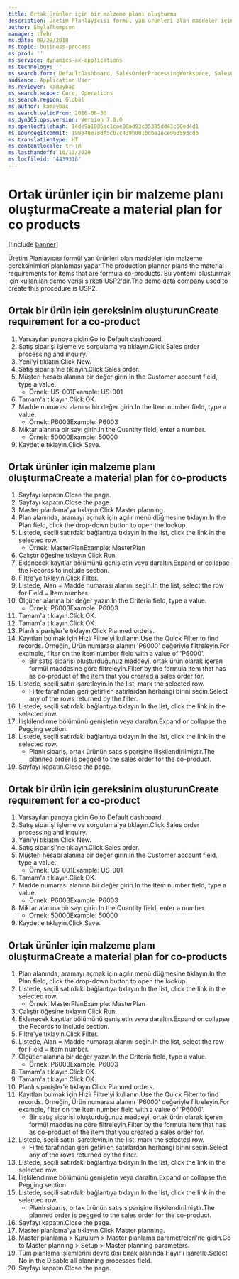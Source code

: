```yaml
---
title: Ortak ürünler için bir malzeme planı oluşturma
description: Üretim Planlayıcısı formül yan ürünleri olan maddeler için malzeme gereksinimleri planlaması yapar.
author: ShylaThompson
manager: tfehr
ms.date: 08/29/2018
ms.topic: business-process
ms.prod: ''
ms.service: dynamics-ax-applications
ms.technology: ''
ms.search.form: DefaultDashboard, SalesOrderProcessingWorkspace, SalesCreateOrder, SalesTable, ReqCreatePlanWorkspace, ReqTransPlanCard, SysQueryForm, ReqTransPo
audience: Application User
ms.reviewer: kamaybac
ms.search.scope: Core, Operations
ms.search.region: Global
ms.author: kamaybac
ms.search.validFrom: 2016-06-30
ms.dyn365.ops.version: Version 7.0.0
ms.openlocfilehash: 14de9a1085ac1cae88ad93c35385dd43c60ed4d1
ms.sourcegitcommit: 199848e78df5cb7c439b001bdbe1ece963593cdb
ms.translationtype: HT
ms.contentlocale: tr-TR
ms.lasthandoff: 10/13/2020
ms.locfileid: "4439318"
---
```

# <a name="create-a-material-plan-for-co-products"></a><span data-ttu-id="847b7-103">Ortak ürünler için bir malzeme planı oluşturma</span><span class="sxs-lookup"><span data-stu-id="847b7-103">Create a material plan for co products</span></span>

[!include [banner](../../includes/banner.md)]

<span data-ttu-id="847b7-104">Üretim Planlayıcısı formül yan ürünleri olan maddeler için malzeme gereksinimleri planlaması yapar.</span><span class="sxs-lookup"><span data-stu-id="847b7-104">The production planner plans the material requirements for items that are formula co-products.</span></span> <span data-ttu-id="847b7-105">Bu yöntemi oluşturmak için kullanılan demo verisi şirketi USP2'dir.</span><span class="sxs-lookup"><span data-stu-id="847b7-105">The demo data company used to create this procedure is USP2.</span></span>


## <a name="create-requirement-for-a-co-product"></a><span data-ttu-id="847b7-106">Ortak bir ürün için gereksinim oluşturun</span><span class="sxs-lookup"><span data-stu-id="847b7-106">Create requirement for a co-product</span></span>
1. <span data-ttu-id="847b7-107">Varsayılan panoya gidin.</span><span class="sxs-lookup"><span data-stu-id="847b7-107">Go to Default dashboard.</span></span>
2. <span data-ttu-id="847b7-108">Satış siparişi işleme ve sorgulama'ya tıklayın.</span><span class="sxs-lookup"><span data-stu-id="847b7-108">Click Sales order processing and inquiry.</span></span>
3. <span data-ttu-id="847b7-109">Yeni'yi tıklatın.</span><span class="sxs-lookup"><span data-stu-id="847b7-109">Click New.</span></span>
4. <span data-ttu-id="847b7-110">Satış siparişi'ne tıklayın.</span><span class="sxs-lookup"><span data-stu-id="847b7-110">Click Sales order.</span></span>
5. <span data-ttu-id="847b7-111">Müşteri hesabı alanına bir değer girin.</span><span class="sxs-lookup"><span data-stu-id="847b7-111">In the Customer account field, type a value.</span></span>
    * <span data-ttu-id="847b7-112">Örnek: US-001</span><span class="sxs-lookup"><span data-stu-id="847b7-112">Example: US-001</span></span>  
6. <span data-ttu-id="847b7-113">Tamam'a tıklayın.</span><span class="sxs-lookup"><span data-stu-id="847b7-113">Click OK.</span></span>
7. <span data-ttu-id="847b7-114">Madde numarası alanına bir değer girin.</span><span class="sxs-lookup"><span data-stu-id="847b7-114">In the Item number field, type a value.</span></span>
    * <span data-ttu-id="847b7-115">Örnek: P6003</span><span class="sxs-lookup"><span data-stu-id="847b7-115">Example: P6003</span></span>  
8. <span data-ttu-id="847b7-116">Miktar alanına bir sayı girin.</span><span class="sxs-lookup"><span data-stu-id="847b7-116">In the Quantity field, enter a number.</span></span>
    * <span data-ttu-id="847b7-117">Örnek: 50000</span><span class="sxs-lookup"><span data-stu-id="847b7-117">Example: 50000</span></span>  
9. <span data-ttu-id="847b7-118">Kaydet'e tıklayın.</span><span class="sxs-lookup"><span data-stu-id="847b7-118">Click Save.</span></span>

## <a name="create-a-material-plan-for-co-products"></a><span data-ttu-id="847b7-119">Ortak ürünler için malzeme planı oluşturma</span><span class="sxs-lookup"><span data-stu-id="847b7-119">Create a material plan for co-products</span></span>
1. <span data-ttu-id="847b7-120">Sayfayı kapatın.</span><span class="sxs-lookup"><span data-stu-id="847b7-120">Close the page.</span></span>
2. <span data-ttu-id="847b7-121">Sayfayı kapatın.</span><span class="sxs-lookup"><span data-stu-id="847b7-121">Close the page.</span></span>
3. <span data-ttu-id="847b7-122">Master planlama'ya tıklayın.</span><span class="sxs-lookup"><span data-stu-id="847b7-122">Click Master planning.</span></span>
4. <span data-ttu-id="847b7-123">Plan alanında, aramayı açmak için açılır menü düğmesine tıklayın.</span><span class="sxs-lookup"><span data-stu-id="847b7-123">In the Plan field, click the drop-down button to open the lookup.</span></span>
5. <span data-ttu-id="847b7-124">Listede, seçili satırdaki bağlantıya tıklayın.</span><span class="sxs-lookup"><span data-stu-id="847b7-124">In the list, click the link in the selected row.</span></span>
    * <span data-ttu-id="847b7-125">Örnek: MasterPlan</span><span class="sxs-lookup"><span data-stu-id="847b7-125">Example: MasterPlan</span></span>  
6. <span data-ttu-id="847b7-126">Çalıştır öğesine tıklayın.</span><span class="sxs-lookup"><span data-stu-id="847b7-126">Click Run.</span></span>
7. <span data-ttu-id="847b7-127">Eklenecek kayıtlar bölümünü genişletin veya daraltın.</span><span class="sxs-lookup"><span data-stu-id="847b7-127">Expand or collapse the Records to include section.</span></span>
8. <span data-ttu-id="847b7-128">Filtre'ye tıklayın.</span><span class="sxs-lookup"><span data-stu-id="847b7-128">Click Filter.</span></span>
9. <span data-ttu-id="847b7-129">Listede, Alan = Madde numarası alanını seçin.</span><span class="sxs-lookup"><span data-stu-id="847b7-129">In the list, select the row for Field = Item number.</span></span>
10. <span data-ttu-id="847b7-130">Ölçütler alanına bir değer yazın.</span><span class="sxs-lookup"><span data-stu-id="847b7-130">In the Criteria field, type a value.</span></span>
    * <span data-ttu-id="847b7-131">Örnek: P6003</span><span class="sxs-lookup"><span data-stu-id="847b7-131">Example: P6003</span></span>  
11. <span data-ttu-id="847b7-132">Tamam'a tıklayın.</span><span class="sxs-lookup"><span data-stu-id="847b7-132">Click OK.</span></span>
12. <span data-ttu-id="847b7-133">Tamam'a tıklayın.</span><span class="sxs-lookup"><span data-stu-id="847b7-133">Click OK.</span></span>
13. <span data-ttu-id="847b7-134">Planlı siparişler'e tıklayın.</span><span class="sxs-lookup"><span data-stu-id="847b7-134">Click Planned orders.</span></span>
14. <span data-ttu-id="847b7-135">Kayıtları bulmak için Hızlı Filtre'yi kullanın.</span><span class="sxs-lookup"><span data-stu-id="847b7-135">Use the Quick Filter to find records.</span></span> <span data-ttu-id="847b7-136">Örneğin, Ürün numarası alanını 'P6000' değeriyle filtreleyin.</span><span class="sxs-lookup"><span data-stu-id="847b7-136">For example, filter on the Item number field with a value of 'P6000'.</span></span>
    * <span data-ttu-id="847b7-137">Bir satış siparişi oluşturduğunuz maddeyi, ortak ürün olarak içeren formül maddesine göre filtreleyin.</span><span class="sxs-lookup"><span data-stu-id="847b7-137">Filter by the formula item that has as co-product of the item that you created a sales order for.</span></span>  
15. <span data-ttu-id="847b7-138">Listede, seçili satırı işaretleyin.</span><span class="sxs-lookup"><span data-stu-id="847b7-138">In the list, mark the selected row.</span></span>
    * <span data-ttu-id="847b7-139">Filtre tarafından geri getirilen satırlardan herhangi birini seçin.</span><span class="sxs-lookup"><span data-stu-id="847b7-139">Select any of the rows returned by the filter.</span></span>  
16. <span data-ttu-id="847b7-140">Listede, seçili satırdaki bağlantıya tıklayın.</span><span class="sxs-lookup"><span data-stu-id="847b7-140">In the list, click the link in the selected row.</span></span>
17. <span data-ttu-id="847b7-141">İlişkilendirme bölümünü genişletin veya daraltın.</span><span class="sxs-lookup"><span data-stu-id="847b7-141">Expand or collapse the Pegging section.</span></span>
18. <span data-ttu-id="847b7-142">Listede, seçili satırdaki bağlantıya tıklayın.</span><span class="sxs-lookup"><span data-stu-id="847b7-142">In the list, click the link in the selected row.</span></span>
    * <span data-ttu-id="847b7-143">Planlı sipariş, ortak ürünün satış siparişine ilişkilendirilmiştir.</span><span class="sxs-lookup"><span data-stu-id="847b7-143">The planned order is pegged to the sales order for the co-product.</span></span>  
19. <span data-ttu-id="847b7-144">Sayfayı kapatın.</span><span class="sxs-lookup"><span data-stu-id="847b7-144">Close the page.</span></span>

## <a name="create-requirement-for-a-co-product"></a><span data-ttu-id="847b7-145">Ortak bir ürün için gereksinim oluşturun</span><span class="sxs-lookup"><span data-stu-id="847b7-145">Create requirement for a co-product</span></span>
1. <span data-ttu-id="847b7-146">Varsayılan panoya gidin.</span><span class="sxs-lookup"><span data-stu-id="847b7-146">Go to Default dashboard.</span></span>
2. <span data-ttu-id="847b7-147">Satış siparişi işleme ve sorgulama'ya tıklayın.</span><span class="sxs-lookup"><span data-stu-id="847b7-147">Click Sales order processing and inquiry.</span></span>
3. <span data-ttu-id="847b7-148">Yeni'yi tıklatın.</span><span class="sxs-lookup"><span data-stu-id="847b7-148">Click New.</span></span>
4. <span data-ttu-id="847b7-149">Satış siparişi'ne tıklayın.</span><span class="sxs-lookup"><span data-stu-id="847b7-149">Click Sales order.</span></span>
5. <span data-ttu-id="847b7-150">Müşteri hesabı alanına bir değer girin.</span><span class="sxs-lookup"><span data-stu-id="847b7-150">In the Customer account field, type a value.</span></span>
    * <span data-ttu-id="847b7-151">Örnek: US-001</span><span class="sxs-lookup"><span data-stu-id="847b7-151">Example: US-001</span></span>  
6. <span data-ttu-id="847b7-152">Tamam'a tıklayın.</span><span class="sxs-lookup"><span data-stu-id="847b7-152">Click OK.</span></span>
7. <span data-ttu-id="847b7-153">Madde numarası alanına bir değer girin.</span><span class="sxs-lookup"><span data-stu-id="847b7-153">In the Item number field, type a value.</span></span>
    * <span data-ttu-id="847b7-154">Örnek: P6003</span><span class="sxs-lookup"><span data-stu-id="847b7-154">Example: P6003</span></span>  
8. <span data-ttu-id="847b7-155">Miktar alanına bir sayı girin.</span><span class="sxs-lookup"><span data-stu-id="847b7-155">In the Quantity field, enter a number.</span></span>
    * <span data-ttu-id="847b7-156">Örnek: 50000</span><span class="sxs-lookup"><span data-stu-id="847b7-156">Example: 50000</span></span>  
9. <span data-ttu-id="847b7-157">Kaydet'e tıklayın.</span><span class="sxs-lookup"><span data-stu-id="847b7-157">Click Save.</span></span>

## <a name="create-a-material-plan-for-co-products"></a><span data-ttu-id="847b7-158">Ortak ürünler için malzeme planı oluşturma</span><span class="sxs-lookup"><span data-stu-id="847b7-158">Create a material plan for co-products</span></span>
1. <span data-ttu-id="847b7-159">Plan alanında, aramayı açmak için açılır menü düğmesine tıklayın.</span><span class="sxs-lookup"><span data-stu-id="847b7-159">In the Plan field, click the drop-down button to open the lookup.</span></span>
2. <span data-ttu-id="847b7-160">Listede, seçili satırdaki bağlantıya tıklayın.</span><span class="sxs-lookup"><span data-stu-id="847b7-160">In the list, click the link in the selected row.</span></span>
    * <span data-ttu-id="847b7-161">Örnek: MasterPlan</span><span class="sxs-lookup"><span data-stu-id="847b7-161">Example: MasterPlan</span></span>  
3. <span data-ttu-id="847b7-162">Çalıştır öğesine tıklayın.</span><span class="sxs-lookup"><span data-stu-id="847b7-162">Click Run.</span></span>
4. <span data-ttu-id="847b7-163">Eklenecek kayıtlar bölümünü genişletin veya daraltın.</span><span class="sxs-lookup"><span data-stu-id="847b7-163">Expand or collapse the Records to include section.</span></span>
5. <span data-ttu-id="847b7-164">Filtre'ye tıklayın.</span><span class="sxs-lookup"><span data-stu-id="847b7-164">Click Filter.</span></span>
6. <span data-ttu-id="847b7-165">Listede, Alan = Madde numarası alanını seçin.</span><span class="sxs-lookup"><span data-stu-id="847b7-165">In the list, select the row for Field = Item number.</span></span>
7. <span data-ttu-id="847b7-166">Ölçütler alanına bir değer yazın.</span><span class="sxs-lookup"><span data-stu-id="847b7-166">In the Criteria field, type a value.</span></span>
    * <span data-ttu-id="847b7-167">Örnek: P6003</span><span class="sxs-lookup"><span data-stu-id="847b7-167">Example: P6003</span></span>  
8. <span data-ttu-id="847b7-168">Tamam'a tıklayın.</span><span class="sxs-lookup"><span data-stu-id="847b7-168">Click OK.</span></span>
9. <span data-ttu-id="847b7-169">Tamam'a tıklayın.</span><span class="sxs-lookup"><span data-stu-id="847b7-169">Click OK.</span></span>
10. <span data-ttu-id="847b7-170">Planlı siparişler'e tıklayın.</span><span class="sxs-lookup"><span data-stu-id="847b7-170">Click Planned orders.</span></span>
11. <span data-ttu-id="847b7-171">Kayıtları bulmak için Hızlı Filtre'yi kullanın.</span><span class="sxs-lookup"><span data-stu-id="847b7-171">Use the Quick Filter to find records.</span></span> <span data-ttu-id="847b7-172">Örneğin, Ürün numarası alanını 'P6000' değeriyle filtreleyin.</span><span class="sxs-lookup"><span data-stu-id="847b7-172">For example, filter on the Item number field with a value of 'P6000'.</span></span>
    * <span data-ttu-id="847b7-173">Bir satış siparişi oluşturduğunuz maddeyi, ortak ürün olarak içeren formül maddesine göre filtreleyin.</span><span class="sxs-lookup"><span data-stu-id="847b7-173">Filter by the formula item that has as co-product of the item that you created a sales order for.</span></span>  
12. <span data-ttu-id="847b7-174">Listede, seçili satırı işaretleyin.</span><span class="sxs-lookup"><span data-stu-id="847b7-174">In the list, mark the selected row.</span></span>
    * <span data-ttu-id="847b7-175">Filtre tarafından geri getirilen satırlardan herhangi birini seçin.</span><span class="sxs-lookup"><span data-stu-id="847b7-175">Select any of the rows returned by the filter.</span></span>  
13. <span data-ttu-id="847b7-176">Listede, seçili satırdaki bağlantıya tıklayın.</span><span class="sxs-lookup"><span data-stu-id="847b7-176">In the list, click the link in the selected row.</span></span>
14. <span data-ttu-id="847b7-177">İlişkilendirme bölümünü genişletin veya daraltın.</span><span class="sxs-lookup"><span data-stu-id="847b7-177">Expand or collapse the Pegging section.</span></span>
15. <span data-ttu-id="847b7-178">Listede, seçili satırdaki bağlantıya tıklayın.</span><span class="sxs-lookup"><span data-stu-id="847b7-178">In the list, click the link in the selected row.</span></span>
    * <span data-ttu-id="847b7-179">Planlı sipariş, ortak ürünün satış siparişine ilişkilendirilmiştir.</span><span class="sxs-lookup"><span data-stu-id="847b7-179">The planned order is pegged to the sales order for the co-product.</span></span>  
16. <span data-ttu-id="847b7-180">Sayfayı kapatın.</span><span class="sxs-lookup"><span data-stu-id="847b7-180">Close the page.</span></span>
17. <span data-ttu-id="847b7-181">Master planlama'ya tıklayın.</span><span class="sxs-lookup"><span data-stu-id="847b7-181">Click Master planning.</span></span>
18. <span data-ttu-id="847b7-182">Master planlama > Kurulum > Master planlama parametreleri'ne gidin.</span><span class="sxs-lookup"><span data-stu-id="847b7-182">Go to Master planning > Setup > Master planning parameters.</span></span>
19. <span data-ttu-id="847b7-183">Tüm planlama işlemlerini devre dışı bırak alanında Hayır'ı işaretle.</span><span class="sxs-lookup"><span data-stu-id="847b7-183">Select No in the Disable all planning processes field.</span></span>
20. <span data-ttu-id="847b7-184">Sayfayı kapatın.</span><span class="sxs-lookup"><span data-stu-id="847b7-184">Close the page.</span></span>

